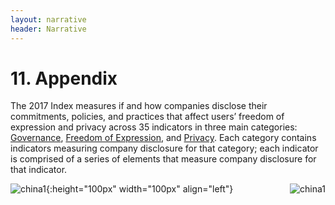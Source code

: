 ```yaml
---
layout: narrative
header: Narrative
---
```


# 11. Appendix

The 2017 Index measures if and how companies disclose their commitments, policies, and practices that affect users’ freedom of expression and privacy across 35 indicators in three main categories: [Governance](http://google.com), [Freedom of Expression](), and [Privacy](). Each category contains indicators measuring company disclosure for that category; each indicator is comprised of a series of elements that measure company disclosure for that indicator.

<img src="/assets/graphics/content/china1.png" alt="china1" title="china1" align="right" />

![china1](/assets/graphics/content/china1.png){:height="100px" width="100px" align="left"}